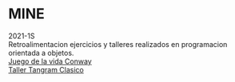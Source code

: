 # MINE

2021-1S \
Retroalimentacion ejercicios y talleres realizados en programacion orientada a objetos. \
[Juego de la vida Conway](https://github.com/bermudez05/GameOfLife) \
[Taller Tangram Clasico ](https://github.com/bermudez05/TangramOOP)
